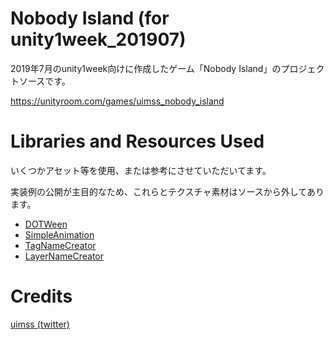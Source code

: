 # Nobody Island (for unity1week_201907)

2019年7月のunity1week向けに作成したゲーム「Nobody Island」のプロジェクトソースです。

https://unityroom.com/games/uimss_nobody_island

# Libraries and Resources Used

いくつかアセット等を使用、または参考にさせていただいてます。

実装例の公開が主目的なため、これらとテクスチャ素材はソースから外してあります。

- [DOTWeen](http://dotween.demigiant.com/)
- [SimpleAnimation](https://github.com/Unity-Technologies/SimpleAnimation/tree/master/Assets/SimpleAnimationComponent)
- [TagNameCreator](http://baba-s.hatenablog.com/entry/2014/02/25/000000)
- [LayerNameCreator](http://baba-s.hatenablog.com/entry/2014/02/26/000000)

# Credits

[uimss (twitter)](http://twitter.com/uimss_dev)
